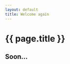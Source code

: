 ```yaml
---
layout: default
title: Welcome again
---
```


{{ page.title }}
================

<h2>Soon...</h2>
<p>

</p>
